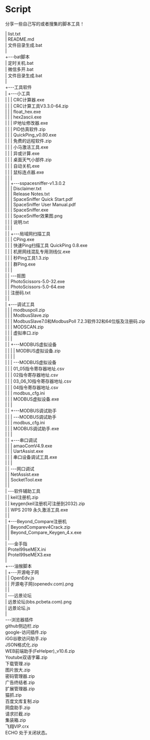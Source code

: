 # Script
分享一些自己写的或者搜集的脚本工具！

|   list.txt    
|   README.md    
|   文件目录生成.bat    
|       
+---bat脚本    
|       定时关机.bat    
|       微信多开.bat    
|       文件目录生成.bat    
|           
+---工具软件    
|   +---小工具    
|   |   |   CRC计算器.exe    
|   |   |   CRC计算工具V3.3.0-64.zip    
|   |   |   float_hex.exe    
|   |   |   hex2ascii.exe    
|   |   |   IP地址修改器.exe    
|   |   |   PID仿真软件.zip    
|   |   |   QuickPing_v0.80.exe    
|   |   |   免费的远程软件.zip    
|   |   |   小马激活工具.exe    
|   |   |   异或计算.exe    
|   |   |   桌面天气小部件.zip    
|   |   |   自动关机.exe    
|   |   |   鼠标连点器.exe    
|   |   |       
|   |   +---sspacesniffer-v1.3.0.2    
|   |   |       Disclaimer.txt    
|   |   |       Release Notes.txt    
|   |   |       SpaceSniffer Quick Start.pdf    
|   |   |       SpaceSniffer User Manual.pdf    
|   |   |       SpaceSniffer.exe    
|   |   |       SpaceSniffer效果图.png    
|   |   |       说明.txt    
|   |   |           
|   |   +---局域网扫描工具    
|   |   |       CPing.exe    
|   |   |       快速Ping扫描工具 QuickPing 0.8.exe    
|   |   |       机房网线混乱专用测线仪.exe    
|   |   |       秒Ping工具1.3.zip    
|   |   |       群Ping.exe    
|   |   |           
|   |   \---抠图    
|   |           PhotoScissors-5.0-32.exe    
|   |           PhotoScissors-5.0-64.exe    
|   |           注册码.txt    
|   |               
|   +---调试工具    
|   |   |   modbuspoll.zip    
|   |   |   ModbusSlave.zip    
|   |   |   ModbusSlave7.0和ModbusPoll 7.2.3软件32和64位版及注册码.zip    
|   |   |   MODSCAN.zip    
|   |   |   虚拟串口.zip    
|   |   |       
|   |   +---MODBUS虚拟设备    
|   |   |   |   MODBUS虚拟设备.zip    
|   |   |   |       
|   |   |   \---MODBUS虚拟设备    
|   |   |           01_05指令寄存器地址.csv    
|   |   |           02指令寄存器地址.csv    
|   |   |           03_06_10指令寄存器地址.csv    
|   |   |           04指令寄存器地址.csv    
|   |   |           modbus_cfg.ini    
|   |   |           MODBUS虚拟设备.exe    
|   |   |               
|   |   +---MODBUS调试助手    
|   |   |   \---MODBUS调试助手    
|   |   |           modbus_cfg.ini    
|   |   |           MODBUS调试助手.exe    
|   |   |               
|   |   +---串口调试    
|   |   |       amaoComV4.9.exe    
|   |   |       UartAssist.exe    
|   |   |       串口设备调试工具.exe    
|   |   |           
|   |   \---网口调试    
|   |           NetAssist.exe    
|   |           SocketTool.exe    
|   |               
|   \---软件辅助工具    
|       |   keil注册机.zip    
|       |   keygen(keil注册机可注册到2032).zip    
|       |   WPS 2019 永久激活工具.exe    
|       |       
|       +---Beyond_Compare注册机    
|       |       BeyondComparev4Crack.zip    
|       |       Beyond_Compare_Keygen_4.x.exe    
|       |           
|       \---金手指    
|               Protel99seMEX.ini    
|               Protel99seMEX3.exe    
|                   
+---油猴脚本    
|   +---开源电子网    
|   |       OpenEdv.js    
|   |       开源电子网(openedv.com).png    
|   |           
|   \---远景论坛    
|           远景论坛(bbs.pcbeta.com).png    
|           远景论坛.js    
|               
\---浏览器插件    
        github侧边栏.zip    
        google-访问插件.zip    
        iGG谷歌访问助手.zip    
        JSON格式化.zip    
        WEB前端助手(FeHelper)_v10.6.zip    
        Youtube双语字幕.zip    
        下载管理.zip    
        图片放大.zip    
        密码管理器.zip    
        广告终结者.zip    
        扩展管理器.zip    
        猫抓.zip    
        百度文库复制.zip    
        网盘助手.zip    
        请求拦截.zip    
        集装箱.zip    
        飞翔VIP.crx    
ECHO 处于关闭状态。